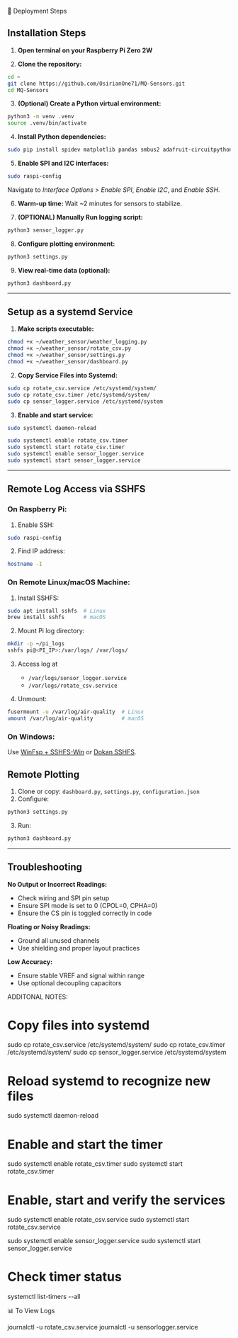 🧪 Deployment Steps

## Installation Steps

1. **Open terminal on your Raspberry Pi Zero 2W**

2. **Clone the repository:**

```sh
cd ~
git clone https://github.com/OsirianOne71/MQ-Sensors.git
cd MQ-Sensors
```

3. **(Optional) Create a Python virtual environment:**

```sh
python3 -m venv .venv
source .venv/bin/activate
```

4. **Install Python dependencies:**

```sh
sudo pip install spidev matplotlib pandas smbus2 adafruit-circuitpython-bme280 
```

5. **Enable SPI and I2C interfaces:**

```sh
sudo raspi-config
```

Navigate to *Interface Options* > *Enable SPI*, *Enable I2C*, and *Enable SSH*.

6. **Warm-up time:** Wait \~2 minutes for sensors to stabilize.

7. **(OPTIONAL) Manually Run logging script:**

```sh
python3 sensor_logger.py
```

8. **Configure plotting environment:**

```sh
python3 settings.py
```

9. **View real-time data (optional):**

```sh
python3 dashboard.py
```

---

## Setup as a systemd Service

1. **Make scripts executable:**

```sh
chmod +x ~/weather_sensor/weather_logging.py
chmod +x ~/weather_sensor/rotate_csv.py
chmod +x ~/weather_sensor/settings.py
chmod +x ~/weather_sensor/dashboard.py
```

2. **Copy Service Files into Systemd:**

```sh
sudo cp rotate_csv.service /etc/systemd/system/
sudo cp rotate_csv.timer /etc/systemd/system/
sudo cp sensor_logger.service /etc/systemd/system
```

3. **Enable and start service:**

```sh
sudo systemctl daemon-reload

sudo systemctl enable rotate_csv.timer
sudo systemctl start rotate_csv.timer
sudo systemctl enable sensor_logger.service
sudo systemctl start sensor_logger.service
```

---

## Remote Log Access via SSHFS

### On Raspberry Pi:

1. Enable SSH:

```sh
sudo raspi-config
```

2. Find IP address:

```sh
hostname -I
```

### On Remote Linux/macOS Machine:

1. Install SSHFS:

```sh
sudo apt install sshfs  # Linux
brew install sshfs      # macOS
```

2. Mount Pi log directory:

```sh
mkdir -p ~/pi_logs
sshfs pi@<PI_IP>:/var/logs/ /var/logs/
```

3. Access log at 
   - `/var/logs/sensor_logger.service`
   - `/var/logs/rotate_csv.service`

4. Unmount:

```sh
fusermount -u /var/log/air-quality  # Linux
umount /var/log/air-quality         # macOS
```

### On Windows:

Use [WinFsp + SSHFS-Win](https://github.com/billziss-gh/sshfs-win) or [Dokan SSHFS](https://github.com/dokan-dev/dokany).

## Remote Plotting

1. Clone or copy:
   `dashboard.py`, `settings.py`, `configuration.json`
2. Configure:
```sh
python3 settings.py
```

3. Run:

```sh
python3 dashboard.py
```

---

## Troubleshooting

**No Output or Incorrect Readings:**

- Check wiring and SPI pin setup
- Ensure SPI mode is set to 0 (CPOL=0, CPHA=0)
- Ensure the CS pin is toggled correctly in code

**Floating or Noisy Readings:**

- Ground all unused channels
- Use shielding and proper layout practices

**Low Accuracy:**

- Ensure stable VREF and signal within range
- Use optional decoupling capacitors



ADDITONAL NOTES:

# Copy files into systemd
sudo cp rotate_csv.service /etc/systemd/system/
sudo cp rotate_csv.timer /etc/systemd/system/
sudo cp sensor_logger.service /etc/systemd/system

# Reload systemd to recognize new files
sudo systemctl daemon-reload

# Enable and start the timer
sudo systemctl enable rotate_csv.timer
sudo systemctl start rotate_csv.timer

# Enable, start and verify the services
sudo systemctl enable rotate_csv.service
sudo systemctl start rotate_csv.service

sudo systemctl enable sensor_logger.service
sudo systemctl start sensor_logger.service

# Check timer status
systemctl list-timers --all

📊 To View Logs

journalctl -u rotate_csv.service
journalctl -u sensorlogger.service
